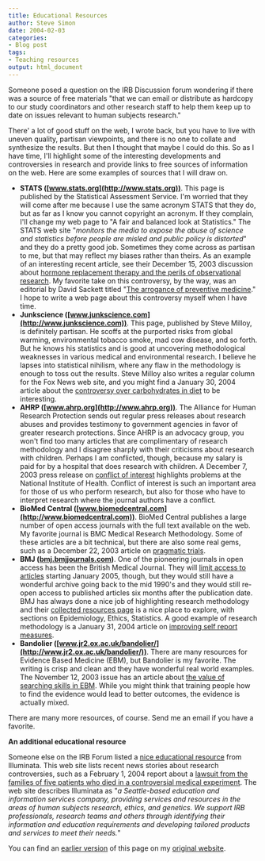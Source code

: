 ```yaml
---
title: Educational Resources
author: Steve Simon
date: 2004-02-03
categories:
- Blog post
tags:
- Teaching resources
output: html_document
---
```

Someone posed a question on the IRB Discussion forum wondering if there
was a source of free materials "that we can email or distribute as
hardcopy to our study coordinators and other research staff to help them
keep up to date on issues relevant to human subjects research."

There' a lot of good stuff on the web, I wrote back, but you have to
live with uneven quality, partisan viewpoints, and there is no one to
collate and synthesize the results. But then I thought that maybe I
could do this. So as I have time, I'll highlight some of the
interesting developments and controversies in research and provide links
to free sources of information on the web. Here are some examples of
sources that I will draw on.

-   **STATS ([www.stats.org](http://www.stats.org))**. This page is
    published by the Statistical Assessment Service. I'm worried that
    they will come after me because I use the same acronym STATS that
    they do, but as far as I know you cannot copyright an acronym. If
    they complain, I'll change my web page to "A fair and balanced
    look at Statistics." The STATS web site "*monitors the media to
    expose the abuse of science and statistics before people are misled
    and public policy is distorted*" and they do a pretty good job.
    Sometimes they come across as partisan to me, but that may reflect
    my biases rather than theirs. As an example of an interesting recent
    article, see their December 15, 2003 discussion about [hormone
    replacement therapy and the perils of observational
    research](http://www.stats.org/record.jsp?type=news&ID=460). My
    favorite take on this controversy, by the way, was an editorial by
    David Sackett titled "[The arrogance of preventive
    medicine](http://www.cmaj.ca/cgi/content/full/167/4/363)." I hope
    to write a web page about this controversy myself when I have time.
-   **Junkscience ([www.junkscience.com](http://www.junkscience.com))**.
    This page, published by Steve Milloy, is definitely partisan. He
    scoffs at the purported risks from global warming, environmental
    tobacco smoke, mad cow disease, and so forth. But he knows his
    statistics and is good at uncovering methodological weaknesses in
    various medical and environmental research. I believe he lapses into
    statistical nihilism, where any flaw in the methodology is enough to
    toss out the results. Steve Milloy also writes a regular column for
    the Fox News web site, and you might find a January 30, 2004 article
    about the [controversy over carbohydrates in
    diet](http://www.foxnews.com/story/0,2933,109890,00.html) to be
    interesting.
-   **AHRP ([www.ahrp.org](http://www.ahrp.org))**. The Alliance for
    Human Research Protection sends out regular press releases about
    research abuses and provides testimony to government agencies in
    favor of greater research protections. Since AHRP is an advocacy
    group, you won't find too many articles that are complimentary of
    research methodology and I disagree sharply with their criticisms
    about research with children. Perhaps I am conflicted, though,
    because my salary is paid for by a hospital that does research with
    children. A December 7, 2003 press release on [conflict of
    interest](http://www.ahrp.org/infomail/03/12/07.html) highlights
    problems at the National Institute of Health. Conflict of interest
    is such an important area for those of us who perform research, but
    also for those who have to interpret research where the journal
    authors have a conflict.
-   **BioMed Central
    ([www.biomedcentral.com](http://www.biomedcentral.com))**. BioMed
    Central publishes a large number of open access journals with the
    full text available on the web. My favorite journal is BMC Medical
    Research Methodology. Some of these articles are a bit technical,
    but there are also some real gems, such as a December 22, 2003
    article on [pragmatic
    trials](http://www.biomedcentral.com/1471-2288/3/28).
-   **BMJ ([bmj.bmjjournals.com](http://bmj.bmjjournals.com/))**. One of
    the pioneering journals in open access has been the British Medical
    Journal. They will [limit access to
    articles](http://bmj.bmjjournals.com/cgi/content/full/327/7409/241)
    starting January 2005, though, but they would still have a
    wonderful archive going back to the mid 1990's and they would
    still re-open access to published articles six months after the
    publication date. BMJ has always done a nice job of highlighting
    research methodology and their [collected resources
    page](http://bmj.bmjjournals.com/collections/) is a nice place to
    explore, with sections on Epidemiology, Ethics, Statistics. A good
    example of research methodology is a January 31, 2004 article on
    [improving self report
    measures](http://bmj.bmjjournals.com/cgi/content/full/328/7434/258).
-   **Bandolier
    ([www.jr2.ox.ac.uk/bandolier/](http://www.jr2.ox.ac.uk/bandolier/))**.
    There are many resources for Evidence Based Medicine (EBM), but
    Bandolier is my favorite. The writing is crisp and clean and they
    have wonderful real world examples. The November 12, 2003 issue has
    an article about [the value of searching skills in
    EBM](http://www.jr2.ox.ac.uk/bandolier/band117/b117-3.html). While
    you might think that training people how to find the evidence would
    lead to better outcomes, the evidence is actually mixed.

There are many more resources, of course. Send me an email if you have a
favorite.

**An additional educational resource**

Someone else on the IRB Forum listed a [nice educational
resource](http://www.illuminata-inc.com/News.html) from Illuminata. This
web site lists recent news stories about research controversies, such as
a February 1, 2004 report about a [lawsuit from the families of five
patients who died in a controversial medical
experiment](http://seattletimes.nwsource.com/html/localnews/2001848510_hutch01.html).
The web site describes Illuminata as "*a Seattle-based education and
information services company, providing services and resources in the
areas of human subjects research, ethics, and genetics. We support IRB
professionals, research teams and others through identifying their
information and education requirements and developing tailored products
and services to meet their needs.*"

You can find an [earlier version](http://www.pmean.com/04/educational.html) of this page on my [original website](http://www.pmean.com/original_site.html).
